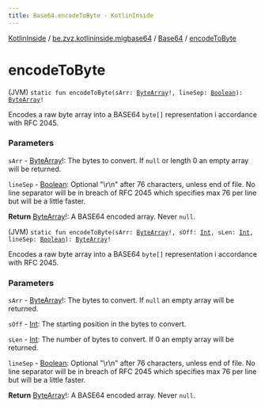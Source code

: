 ```yaml
---
title: Base64.encodeToByte - KotlinInside
---
```


[KotlinInside](../../index.html) / [be.zvz.kotlininside.migbase64](../index.html) / [Base64](index.html) / [encodeToByte](./encode-to-byte.html)

# encodeToByte

(JVM) `static fun encodeToByte(sArr: `[`ByteArray`](https://kotlinlang.org/api/latest/jvm/stdlib/kotlin/-byte-array/index.html)`!, lineSep: `[`Boolean`](https://kotlinlang.org/api/latest/jvm/stdlib/kotlin/-boolean/index.html)`): `[`ByteArray`](https://kotlinlang.org/api/latest/jvm/stdlib/kotlin/-byte-array/index.html)`!`

Encodes a raw byte array into a BASE64 `byte[]` representation i accordance with RFC 2045.

### Parameters

`sArr` - [ByteArray](https://kotlinlang.org/api/latest/jvm/stdlib/kotlin/-byte-array/index.html)!: The bytes to convert. If `null` or length 0 an empty array will be returned.

`lineSep` - [Boolean](https://kotlinlang.org/api/latest/jvm/stdlib/kotlin/-boolean/index.html): Optional "\r\n" after 76 characters, unless end of file. No line separator will be in breach of RFC 2045 which specifies max 76 per line but will be a little faster.

**Return**
[ByteArray](https://kotlinlang.org/api/latest/jvm/stdlib/kotlin/-byte-array/index.html)!: A BASE64 encoded array. Never `null`.

(JVM) `static fun encodeToByte(sArr: `[`ByteArray`](https://kotlinlang.org/api/latest/jvm/stdlib/kotlin/-byte-array/index.html)`!, sOff: `[`Int`](https://kotlinlang.org/api/latest/jvm/stdlib/kotlin/-int/index.html)`, sLen: `[`Int`](https://kotlinlang.org/api/latest/jvm/stdlib/kotlin/-int/index.html)`, lineSep: `[`Boolean`](https://kotlinlang.org/api/latest/jvm/stdlib/kotlin/-boolean/index.html)`): `[`ByteArray`](https://kotlinlang.org/api/latest/jvm/stdlib/kotlin/-byte-array/index.html)`!`

Encodes a raw byte array into a BASE64 `byte[]` representation i accordance with RFC 2045.

### Parameters

`sArr` - [ByteArray](https://kotlinlang.org/api/latest/jvm/stdlib/kotlin/-byte-array/index.html)!: The bytes to convert. If `null` an empty array will be returned.

`sOff` - [Int](https://kotlinlang.org/api/latest/jvm/stdlib/kotlin/-int/index.html): The starting position in the bytes to convert.

`sLen` - [Int](https://kotlinlang.org/api/latest/jvm/stdlib/kotlin/-int/index.html): The number of bytes to convert. If 0 an empty array will be returned.

`lineSep` - [Boolean](https://kotlinlang.org/api/latest/jvm/stdlib/kotlin/-boolean/index.html): Optional "\r\n" after 76 characters, unless end of file. No line separator will be in breach of RFC 2045 which specifies max 76 per line but will be a little faster.

**Return**
[ByteArray](https://kotlinlang.org/api/latest/jvm/stdlib/kotlin/-byte-array/index.html)!: A BASE64 encoded array. Never `null`.

